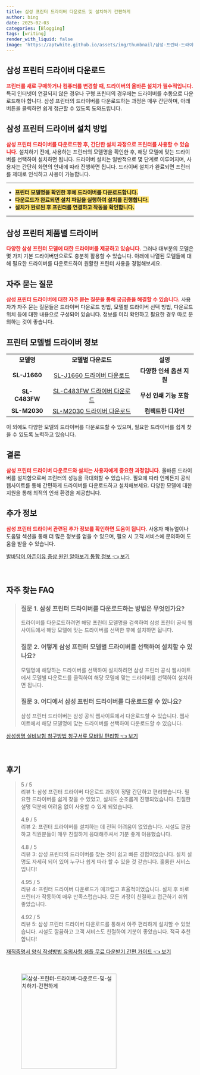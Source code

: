 ```yaml
---
title: 삼성 프린터 드라이버 다운로드 및 설치하기 간편하게
author: bing
date: 2025-02-03
categories: [Blogging]
tags: [writing]
render_with_liquid: false
image: 'https://aptwhite.github.io/assets/img/thumbnail/삼성-프린터-드라이버-다운로드-및-설치하기-간편하게.webp'
---
```



<h2 id='삼성_프린터_드라이버_다운로드'>삼성 프린터 드라이버 다운로드</h2>

<p><b><span style="color: #ee2323;">프린터를 새로 구매하거나 컴퓨터를 변경할 때, 드라이버의 올바른 설치가 필수적입니다.</span></b> 특히 인터넷이 연결되지 않은 경우나 구형 프린터의 경우에는 드라이버를 수동으로 다운로드해야 합니다. 삼성 프린터의 드라이버를 다운로드하는 과정은 매우 간단하며, 아래 버튼을 클릭하면 쉽게 접근할 수 있도록 도와드립니다.</p>

<h2 id='삼성_프린터_드라이버_설치방법'>삼성 프린터 드라이버 설치 방법</h2>

<p><b><span style="color: #ee2323;">삼성 프린터 드라이버를 다운로드한 후, 간단한 설치 과정으로 프린터를 사용할 수 있습니다.</span></b> 설치하기 전에, 사용하는 프린터의 모델명을 확인한 후, 해당 모델에 맞는 드라이버를 선택하여 설치하면 됩니다. 드라이버 설치는 일반적으로 몇 단계로 이루어지며, 사용자는 간단히 화면의 안내에 따라 진행하면 됩니다. 드라이버 설치가 완료되면 프린터를 제대로 인식하고 사용이 가능합니다.</p>

<hr />

<ul>
    <li><b><span style="background-color: #ffe066;">프린터 모델명을 확인한 후에 드라이버를 다운로드합니다.</span></b></li>
    <li><b><span style="background-color: #ffe066;">다운로드가 완료되면 설치 파일을 실행하여 설치를 진행합니다.</span></b></li>
    <li><b><span style="background-color: #ffe066;">설치가 완료된 후 프린터를 연결하고 작동을 확인합니다.</span></b></li>
</ul>

<hr />

<h2 id='삼성_프린터_제품별_드라이버'>삼성 프린터 제품별 드라이버</h2>

<p><b><span style="color: #ee2323;">다양한 삼성 프린터 모델에 대한 드라이버를 제공하고 있습니다.</span></b> 그러나 대부분의 모델은 몇 가지 기본 드라이버만으로도 충분히 활용할 수 있습니다. 아래에 나열된 모델들에 대해 필요한 드라이버를 다운로드하여 원활한 프린터 사용을 경험해보세요.</p>

<h2 id='자주_묻는_질문'>자주 묻는 질문</h2>

<p><b><span style="color: #ee2323;">삼성 프린터 드라이버에 대한 자주 묻는 질문을 통해 궁금증을 해결할 수 있습니다.</span></b> 사용자가 자주 묻는 질문들은 드라이버 다운로드 방법, 모델별 드라이버 선택 방법, 다운로드 위치 등에 대한 내용으로 구성되어 있습니다. 정보를 미리 확인하고 필요한 경우 따로 문의하는 것이 좋습니다.</p>

<h2 id='프린터_모델별_드라이버_정보'>프린터 모델별 드라이버 정보</h2>

<table>
    <tr>
        <td style="text-align: center; height: 17px;"><b>모델명</b></td>
        <td style="text-align: center; height: 17px;"><b>모델별 다운로드</b></td>
        <td style="text-align: center; height: 17px;"><b>설명</b></td>
    </tr>
    <tr>
        <td style="text-align: center; height: 17px;"><b>SL-J1660</b></td>
        <td style="text-align: center; height: 17px;"><a href="#">SL-J1660 드라이버 다운로드</a></td>
        <td style="text-align: center; height: 17px;"><b>다양한 인쇄 옵션 지원</b></td>
    </tr>
    <tr>
        <td style="text-align: center; height: 17px;"><b>SL-C483FW</b></td>
        <td style="text-align: center; height: 17px;"><a href="#">SL-C483FW 드라이버 다운로드</a></td>
        <td style="text-align: center; height: 17px;"><b>무선 인쇄 기능 포함</b></td>
    </tr>
    <tr>
        <td style="text-align: center; height: 17px;"><b>SL-M2030</b></td>
        <td style="text-align: center; height: 17px;"><a href="#">SL-M2030 드라이버 다운로드</a></td>
        <td style="text-align: center; height: 17px;"><b>컴팩트한 디자인</b></td>
    </tr>
</table>

<p>이 외에도 다양한 모델의 드라이버를 다운로드할 수 있으며, 필요한 드라이버를 쉽게 찾을 수 있도록 노력하고 있습니다.</p>

<h2 id='결론'>결론</h2>

<p><b><span style="color: #ee2323;">삼성 프린터 드라이버 다운로드와 설치는 사용자에게 중요한 과정입니다.</span></b> 올바른 드라이버를 설치함으로써 프린터의 성능을 극대화할 수 있습니다. 필요에 따라 언제든지 공식 웹사이트를 통해 간편하게 드라이버를 다운로드하고 설치해보세요. 다양한 모델에 대한 지원을 통해 최적의 인쇄 환경을 제공합니다.</p>

<h2 id='추가_정보'>추가 정보</h2>

<p><b><span style="color: #ee2323;">삼성 프린터 드라이버 관련된 추가 정보를 확인하면 도움이 됩니다.</span></b> 사용자 매뉴얼이나 도움말 섹션을 통해 더 많은 정보를 얻을 수 있으며, 필요 시 고객 서비스에 문의하여 도움을 받을 수 있습니다.</p>


<p><a class="click-button" title="발바닥이 아픈이유 증상 원인 알아보기 통합 정보" href="https://aptwhite.github.io/posts/%EB%B0%9C%EB%B0%94%EB%8B%A5%EC%9D%B4-%EC%95%84%ED%94%88%EC%9D%B4%EC%9C%A0-%EC%A6%9D%EC%83%81-%EC%9B%90%EC%9D%B8-%EC%95%8C%EC%95%84%EB%B3%B4%EA%B8%B0-%ED%86%B5%ED%95%A9-%EC%A0%95%EB%B3%B4/" rel="dofollow">발바닥이 아픈이유 증상 원인 알아보기 통합 정보 👈 보기</a></p><br>
<h2 id='자주_찾는_FAQ'>자주 찾는 FAQ</h2>
<div itemscope="" itemtype="https://schema.org/FAQPage"> 
<blockquote> 
<div itemscope="" itemprop="mainEntity" itemtype="https://schema.org/Question"> 
<h3 itemprop="name">질문 1. 삼성 프린터 드라이버를 다운로드하는 방법은 무엇인가요?</h3> 
<div itemscope="" itemprop="acceptedAnswer" itemtype="https://schema.org/Answer"> 
<span itemprop="text"> 
<p>드라이버를 다운로드하려면 해당 프린터 모델명을 검색하여 삼성 프린터 공식 웹사이트에서 해당 모델에 맞는 드라이버를 선택한 후에 설치하면 됩니다.</p> 
</span> 
</div> 
</div> 

<div itemscope="" itemprop="mainEntity" itemtype="https://schema.org/Question"> 
<h3 itemprop="name">질문 2. 어떻게 삼성 프린터 모델별 드라이버를 선택하여 설치할 수 있나요?</h3> 
<div itemscope="" itemprop="acceptedAnswer" itemtype="https://schema.org/Answer"> 
<span itemprop="text"> 
<p>모델명에 해당하는 드라이버를 선택하여 설치하려면 삼성 프린터 공식 웹사이트에서 모델별 다운로드를 클릭하여 해당 모델에 맞는 드라이버를 선택하여 설치하면 됩니다.</p> 
</span> 
</div> 
</div> 

<div itemscope="" itemprop="mainEntity" itemtype="https://schema.org/Question"> 
<h3 itemprop="name">질문 3. 어디에서 삼성 프린터 드라이버를 다운로드할 수 있나요?</h3> 
<div itemscope="" itemprop="acceptedAnswer" itemtype="https://schema.org/Answer"> 
<span itemprop="text"> 
<p>삼성 프린터 드라이버는 삼성 공식 웹사이트에서 다운로드할 수 있습니다. 웹사이트에서 해당 모델명에 맞는 드라이버를 선택하여 다운로드할 수 있습니다.</p> 
</span> 
</div> 
</div> 
</blockquote> 
</div>
<p><a class="click-button" title="삼성생명 실비보험 청구방법 청구서류 모바일 편리함" href="https://aptwhite.github.io/posts/%EC%82%BC%EC%84%B1%EC%83%9D%EB%AA%85-%EC%8B%A4%EB%B9%84%EB%B3%B4%ED%97%98-%EC%B2%AD%EA%B5%AC%EB%B0%A9%EB%B2%95-%EC%B2%AD%EA%B5%AC%EC%84%9C%EB%A5%98-%EB%AA%A8%EB%B0%94%EC%9D%BC-%ED%8E%B8%EB%A6%AC%ED%95%A8/" rel="dofollow">삼성생명 실비보험 청구방법 청구서류 모바일 편리함 👈 보기</a></p><br>
<h2 id='후기'>후기</h2>
<div itemscope itemtype="https://schema.org/Product">
  <blockquote>
  <div itemprop="review" itemscope itemtype="https://schema.org/Review">
      <div itemprop="reviewRating" itemscope itemtype="https://schema.org/Rating"> <span itemprop="ratingValue">5</span> / <span itemprop="bestRating">5</span> </div>
      <span itemprop="reviewBody">리뷰 1: 삼성 프린터 드라이버 다운로드 과정이 정말 간단하고 편리했습니다. 필요한 드라이버를 쉽게 찾을 수 있었고, 설치도 순조롭게 진행되었습니다. 친절한 설명 덕분에 어려움 없이 사용할 수 있게 되었습니다.</span>
  </div>
  <br>
  <div itemprop="review" itemscope itemtype="https://schema.org/Review">
      <div itemprop="reviewRating" itemscope itemtype="https://schema.org/Rating"> <span itemprop="ratingValue">4.9</span> / <span itemprop="bestRating">5</span> </div>
      <span itemprop="reviewBody">리뷰 2: 프린터 드라이버를 설치하는 데 전혀 어려움이 없었습니다. 시설도 깔끔하고 직원분들이 매우 친절하게 응대해주셔서 기분 좋게 이용했습니다.</span>
  </div>
  <br>
  <div itemprop="review" itemscope itemtype="https://schema.org/Review">
      <div itemprop="reviewRating" itemscope itemtype="https://schema.org/Rating"> <span itemprop="ratingValue">4.8</span> / <span itemprop="bestRating">5</span> </div>
      <span itemprop="reviewBody">리뷰 3: 삼성 프린터의 드라이버를 찾는 것이 쉽고 빠른 경험이었습니다. 설치 설명도 자세히 되어 있어 누구나 쉽게 따라 할 수 있을 것 같습니다. 훌륭한 서비스입니다!</span>
  </div>
  <br>
  <div itemprop="review" itemscope itemtype="https://schema.org/Review">
      <div itemprop="reviewRating" itemscope itemtype="https://schema.org/Rating"> <span itemprop="ratingValue">4.95</span> / <span itemprop="bestRating">5</span> </div>
      <span itemprop="reviewBody">리뷰 4: 프린터 드라이버 다운로드가 매끄럽고 효율적이었습니다. 설치 후 바로 프린터가 작동하여 매우 만족스럽습니다. 모든 과정이 친절하고 접근하기 쉬워 좋았습니다.</span>
  </div>
  <br>
  <div itemprop="review" itemscope itemtype="https://schema.org/Review">
      <div itemprop="reviewRating" itemscope itemtype="https://schema.org/Rating"> <span itemprop="ratingValue">4.92</span> / <span itemprop="bestRating">5</span> </div>
      <span itemprop="reviewBody">리뷰 5: 삼성 프린터 드라이버 다운로드를 통해서 아주 편리하게 설치할 수 있었습니다. 시설도 깔끔하고 고객 서비스도 친절하여 기분이 좋았습니다. 적극 추천합니다!</span>
  </div>
  </blockquote>
</div>
<p><a class="click-button" title="재직증명서 양식 작성방법 유의사항 샘플 무료 다운받기 간편 가이드" href="https://aptwhite.github.io/posts/%EC%9E%AC%EC%A7%81%EC%A6%9D%EB%AA%85%EC%84%9C-%EC%96%91%EC%8B%9D-%EC%9E%91%EC%84%B1%EB%B0%A9%EB%B2%95-%EC%9C%A0%EC%9D%98%EC%82%AC%ED%95%AD-%EC%83%98%ED%94%8C-%EB%AC%B4%EB%A3%8C-%EB%8B%A4%EC%9A%B4%EB%B0%9B%EA%B8%B0-%EA%B0%84%ED%8E%B8-%EA%B0%80%EC%9D%B4%EB%93%9C/" rel="dofollow">재직증명서 양식 작성방법 유의사항 샘플 무료 다운받기 간편 가이드 👈 보기</a></p><br>
<figure class="image"><img src="https://aptwhite.github.io/assets/img/thumbnail/삼성-프린터-드라이버-다운로드-및-설치하기-간편하게.webp" alt="삼성-프린터-드라이버-다운로드-및-설치하기-간편하게" width="256" height="256"></figure>